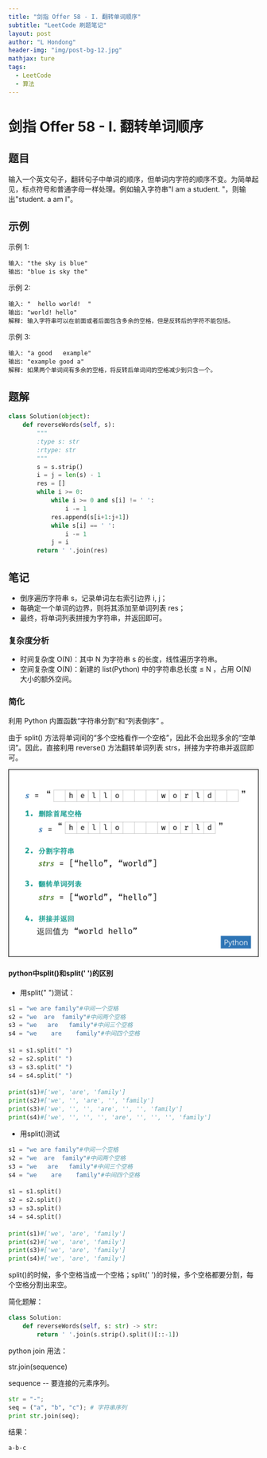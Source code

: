 ```yaml
---
title: "剑指 Offer 58 - I. 翻转单词顺序"
subtitle: "LeetCode 刷题笔记"
layout: post
author: "L Hondong"
header-img: "img/post-bg-12.jpg"
mathjax: ture
tags:
  - LeetCode
  - 算法
---
```


# 剑指 Offer 58 - I. 翻转单词顺序

## 题目

输入一个英文句子，翻转句子中单词的顺序，但单词内字符的顺序不变。为简单起见，标点符号和普通字母一样处理。例如输入字符串"I am a student. "，则输出"student. a am I"。

## 示例

示例 1:

```
输入: "the sky is blue"
输出: "blue is sky the"
```

示例 2:

```
输入: "  hello world!  "
输出: "world! hello"
解释: 输入字符串可以在前面或者后面包含多余的空格，但是反转后的字符不能包括。
```

示例 3:

```
输入: "a good   example"
输出: "example good a"
解释: 如果两个单词间有多余的空格，将反转后单词间的空格减少到只含一个。
```

## 题解

```python
class Solution(object):
    def reverseWords(self, s):
        """
        :type s: str
        :rtype: str
        """
        s = s.strip()
        i = j = len(s) - 1
        res = []
        while i >= 0:
            while i >= 0 and s[i] != ' ':
                i -= 1
            res.append(s[i+1:j+1])
            while s[i] == ' ':
                i -= 1
            j = i
        return ' '.join(res)
```

## 笔记

- 倒序遍历字符串 s，记录单词左右索引边界 i, j；
- 每确定一个单词的边界，则将其添加至单词列表 res；
- 最终，将单词列表拼接为字符串，并返回即可。

### 复杂度分析

- 时间复杂度 O(N)：其中 N 为字符串 s 的长度，线性遍历字符串。
- 空间复杂度 O(N)：新建的 list(Python) 中的字符串总长度 ≤ N ，占用 O(N) 大小的额外空间。

### 简化

利用 Python 内置函数“字符串分割”和“列表倒序” 。

由于 split() 方法将单词间的“多个空格看作一个空格”，因此不会出现多余的“空单词”。因此，直接利用 reverse() 方法翻转单词列表 strs，拼接为字符串并返回即可。

<div align=center><img src="/assets/剑指Offer58-翻转单词顺序-2022-01-29-12-13-23.png" alt="剑指Offer58-翻转单词顺序-2022-01-29-12-13-23" style="zoom:50%;" /></div>

#### python中split()和split(' ')的区别

- 用split(" ")测试：

```python
s1 = "we are family"#中间一个空格
s2 = "we  are  family"#中间两个空格
s3 = "we   are   family"#中间三个空格
s4 = "we    are    family"#中间四个空格

s1 = s1.split(" ")
s2 = s2.split(" ")
s3 = s3.split(" ")
s4 = s4.split(" ")

print(s1)#['we', 'are', 'family']
print(s2)#['we', '', 'are', '', 'family']
print(s3)#['we', '', '', 'are', '', '', 'family']
print(s4)#['we', '', '', '', 'are', '', '', '', 'family']
```

- 用split()测试

```python
s1 = "we are family"#中间一个空格
s2 = "we  are  family"#中间两个空格
s3 = "we   are   family"#中间三个空格
s4 = "we    are    family"#中间四个空格

s1 = s1.split()
s2 = s2.split()
s3 = s3.split()
s4 = s4.split()

print(s1)#['we', 'are', 'family']
print(s2)#['we', 'are', 'family']
print(s3)#['we', 'are', 'family']
print(s4)#['we', 'are', 'family']
```

split()的时候，多个空格当成一个空格；split(' ')的时候，多个空格都要分割，每个空格分割出来空。

简化题解：

```python
class Solution:
    def reverseWords(self, s: str) -> str:
        return ' '.join(s.strip().split()[::-1])
```

python join 用法：

str.join(sequence)

sequence -- 要连接的元素序列。

```python
str = "-";
seq = ("a", "b", "c"); # 字符串序列
print str.join(seq);
```

结果：

```
a-b-c
```